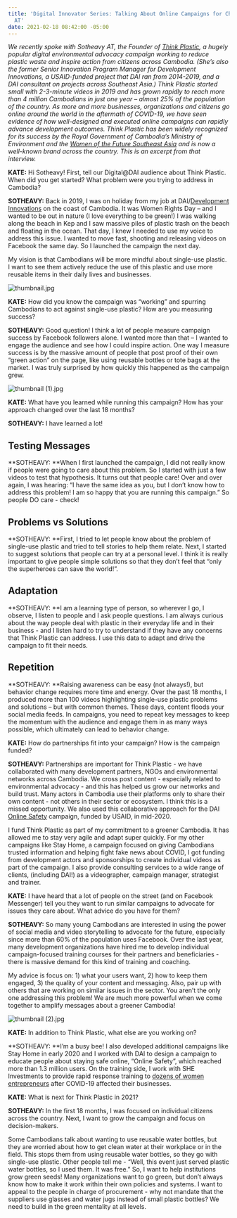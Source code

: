 ```yaml
---
title: 'Digital Innovator Series: Talking About Online Campaigns for Change with Sotheavy
  AT'
date: 2021-02-18 08:42:00 -05:00
---
```


*We recently spoke with Sotheavy AT, the Founder of [Think Plastic](https://www.facebook.com/pg/ThinkPlasticNow/community/), a hugely popular digital environmental advocacy campaign working to reduce plastic waste and inspire action from citizens across Cambodia. (She’s also the former Senior Innovation Program Manager for Development Innovations, a USAID-funded project that DAI ran from 2014-2019, and a DAI consultant on projects across Southeast Asia.) Think Plastic started small with 2-3-minute videos  in 2019 and has grown rapidly to reach more than 4 million Cambodians in just one year – almost 25% of the population of the country. As more and more businesses, organizations and citizens go online around the world in the aftermath of COVID-19, we have seen evidence of how well-designed and executed online campaigns can rapidly advance development outcomes. Think Plastic has been widely recognized for its success by the Royal Government of Cambodia’s Ministry of Environment and the [Women of the Future Southeast Asia](https://www.khmertimeskh.com/50814112/at-sotheavy-award-winning-anti-plastic-pioneer/) and is now a well-known brand across the country. This is an excerpt from that interview.*

<!--more-->

**KATE:** Hi Sotheavy! First, tell our Digital@DAI audience about Think Plastic. When did you get started? What problem were you trying to address in Cambodia?

**SOTHEAVY:** Back in 2019, I was on holiday from my job at DAI/[Development Innovations](https://www.development-innovations.org/) on the coast of Cambodia. It was Women Rights Day – and I wanted to be out in nature (I love everything to be green!) I was walking along the beach in Kep and I saw massive piles of plastic trash on the beach and floating in the ocean. That day, I knew I needed to use my voice to address this issue. I wanted to move fast, shooting and releasing videos on Facebook the same day. So I launched the campaign the next day.

My vision is that Cambodians will be more mindful about single-use plastic. I want to see them actively reduce the use of this plastic and use more reusable items in their daily lives and businesses.

![thumbnail.jpg](/uploads/thumbnail.jpg)

**KATE:** How did you know the campaign was “working” and spurring Cambodians to act against single-use plastic? How are you measuring success?

**SOTHEAVY:** Good question! I think a lot of people measure campaign success by Facebook followers alone. I wanted more than that – I wanted to engage the audience and see how I could inspire action. One way I measure success is by the massive amount of people that post proof of their own “green action” on the page, like using reusable bottles or tote bags at the market. I was truly surprised by how quickly this happened as the campaign grew.

![thumbnail (1).jpg](/uploads/thumbnail%20(1).jpg)

**KATE:** What have you learned while running this campaign? How has your approach changed over the last 18 months?

**SOTHEAVY:** I have learned a lot!

## Testing Messages

**SOTHEAVY: **When I first launched the campaign, I did not really know if people were going to care about this problem. So I started with just a few videos to test that hypothesis. It turns out that people care! Over and over again, I was hearing: “I have the same idea as you, but I don’t know how to address this problem! I am so happy that you are running this campaign.” So people DO care - check!

## Problems vs Solutions

**SOTHEAVY: **First, I tried to let people know about the problem of single-use plastic and tried to tell stories to help them relate. Next, I started to suggest solutions that people can try at a personal level. I think it is really important to give people simple solutions so that they don’t feel that “only the superheroes can save the world!”.

## Adaptation

**SOTHEAVY: **I am a learning type of person, so wherever I go, I observe, I listen to people and I ask people questions. I am always curious about the way people deal with plastic in their everyday life and in their business - and I listen hard to try to understand if they have any concerns that Think Plastic can address. I use this data to adapt and drive the campaign to fit their needs.

## Repetition

**SOTHEAVY: **Raising awareness can be easy (not always!), but behavior change requires more time and energy. Over the past 18 months, I produced more than 100 videos highlighting single-use plastic problems and solutions – but with common themes. These days, content floods your social media feeds. In campaigns, you need to repeat key messages to keep the momentum with the audience and engage them in as many ways possible, which ultimately can lead to behavior change.

**KATE:** How do partnerships fit into your campaign? How is the campaign funded?

**SOTHEAVY:** Partnerships are important for Think Plastic - we have collaborated with many development partners, NGOs and environmental networks across Cambodia. We cross post content - especially related to environmental advocacy - and this has helped us grow our networks and build trust. Many actors in Cambodia use their platforms only to share their own content - not others in their sector or ecosystem. I think this is a missed opportunity. We also used this collaborative approach for the DAI [Online Safety](https://medium.com/usaid-2030/staying-safe-online-amid-covid-19-64f02805e5ac) campaign, funded by USAID, in mid-2020.

I fund Think Plastic as part of my commitment to a greener Cambodia. It has allowed me to stay very agile and adapt super quickly. For my other campaigns like Stay Home, a campaign focused on giving Cambodians trusted information and helping fight fake news about COVID, I got funding from development actors and sponsorships to create individual videos as part of the campaign. I also provide consulting services to a wide range of clients, (including DAI!) as a videographer, campaign manager, strategist and trainer.

**KATE:** I have heard that a lot of people on the street (and on Facebook Messenger) tell you they want to run similar campaigns to advocate for issues they care about. What advice do you have for them?

**SOTHEAVY:** So many young Cambodians are interested in using the power of social media and video storytelling to advocate for the future, especially since more than 60% of the population uses Facebook. Over the last year, many development organizations have hired me to develop individual campaign-focused training courses for their partners and beneficiaries - there is massive demand for this kind of training and coaching.

My advice is focus on: 1) what your users want, 2) how to keep them engaged, 3) the quality of your content and messaging. Also, pair up with others that are working on similar issues in the sector. You aren’t the only one addressing this problem! We are much more powerful when we come together to amplify messages about a greener Cambodia!

![thumbnail (2).jpg](/uploads/thumbnail%20(2).jpg)

**KATE:** In addition to Think Plastic, what else are you working on?

**SOTHEAVY: **I’m a busy bee! I also developed additional campaigns like Stay Home in early 2020 and I worked with DAI to design a campaign to educate people about staying safe online, “Online Safety”, which reached more than 1.3 million users. On the training side, I work with SHE Investments to provide rapid response training to [dozens of women entrepreneurs](https://www.khmertimeskh.com/50813131/developing-digital-literacy-essential-for-female-entrepreneurs-in-the-new-normal/) after COVID-19 affected their businesses.

**KATE:** What is next for Think Plastic in 2021?

**SOTHEAVY:** In the first 18 months, I was focused on individual citizens across the country. Next, I want to grow the campaign and focus on decision-makers.

Some Cambodians talk about wanting to use reusable water bottles, but they are worried about how to get clean water at their workplace or in the field. This stops them from using reusable water bottles, so they go with single-use plastic. Other people tell me - “Well, this event just served plastic water bottles, so I used them. It was free.” So, I want to help institutions grow green seeds! Many organizations want to go green, but don’t always know how to make it work within their own policies and systems. I want to appeal to the people in charge of procurement - why not mandate that the suppliers use glasses and water jugs instead of small plastic bottles? We need to build in the green mentality at all levels.